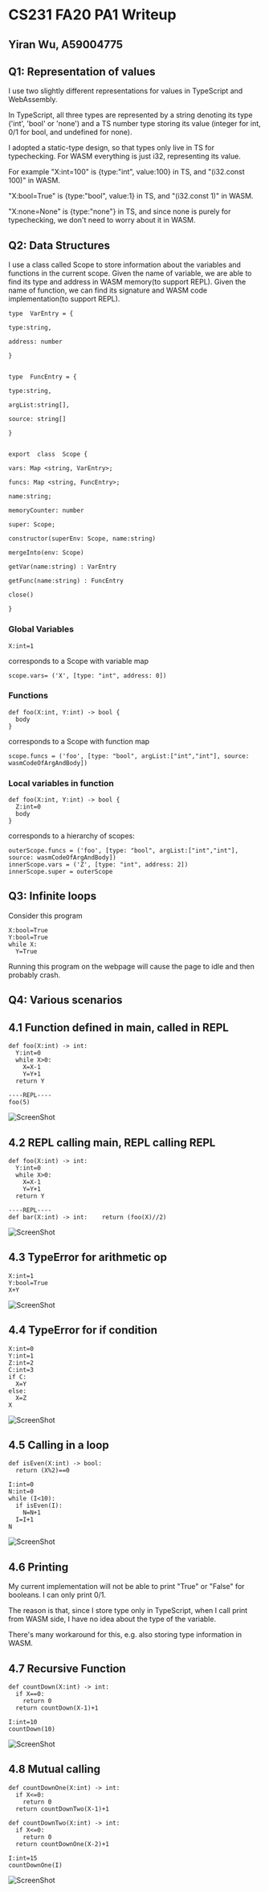 # CS231 FA20 PA1 Writeup
## Yiran Wu, A59004775

## Q1: Representation of values
I use two slightly different representations for values in TypeScript and WebAssembly.

In TypeScript, all three types are represented by a string denoting its type ('int', 'bool' or 'none') and a TS number type storing its value (integer for int, 0/1 for bool, and undefined for none).

I adopted a static-type design, so that types only live in TS for typechecking. For WASM everything is just i32, representing its value.

For example "X:int=100" is {type:"int", value:100} in TS, and "(i32.const 100)" in WASM.

"X:bool=True" is {type:"bool", value:1} in TS, and "(i32.const 1)" in WASM.

"X:none=None" is {type:"none"} in TS, and since none is purely for typechecking, we don't need to worry about it in WASM.


## Q2: Data Structures
I use a class called Scope to store information about the variables and functions in the current scope. Given the name of variable, we are able to find its type and address in WASM memory(to support REPL). Given the name of function, we can find its signature and WASM code implementation(to support REPL).
```
type  VarEntry = {

type:string,

address: number

}

  
type  FuncEntry = {

type:string,

argList:string[],

source: string[]

}


export  class  Scope {

vars: Map <string, VarEntry>;

funcs: Map <string, FuncEntry>;

name:string;

memoryCounter: number

super: Scope;

constructor(superEnv: Scope, name:string)

mergeInto(env: Scope)

getVar(name:string) : VarEntry 

getFunc(name:string) : FuncEntry

close()

}
```
### Global Variables
```
X:int=1
```
corresponds to a Scope with variable map
```
scope.vars= ('X', [type: "int", address: 0])
```
### Functions
```
def foo(X:int, Y:int) -> bool {
  body
}
```
corresponds to a Scope with function map
```
scope.funcs = ('foo', [type: "bool", argList:["int","int"], source: wasmCodeOfArgAndBody])
```
### Local variables in function
```
def foo(X:int, Y:int) -> bool {
  Z:int=0
  body
}
```
corresponds to a hierarchy of scopes:
```
outerScope.funcs = ('foo', [type: "bool", argList:["int","int"], source: wasmCodeOfArgAndBody])
innerScope.vars = ('Z', [type: "int", address: 2])
innerScope.super = outerScope
```
## Q3: Infinite loops
Consider this program
```
X:bool=True
Y:bool=True
while X:
  Y=True
```
Running this program on the webpage will cause the page to idle and then probably crash.

## Q4: Various scenarios

## 4.1 Function defined in main, called in REPL
```
def foo(X:int) -> int:
  Y:int=0
  while X>0:
    X=X-1
    Y=Y+1
  return Y

----REPL----
foo(5)
```

![ScreenShot](images/4-1.png)

## 4.2 REPL calling main, REPL calling REPL
```
def foo(X:int) -> int:
  Y:int=0
  while X>0:
    X=X-1
    Y=Y+1
  return Y

----REPL----
def bar(X:int) -> int:    return (foo(X)//2)
```


![ScreenShot](images/4-2.png)

## 4.3 TypeError for arithmetic op
```
X:int=1
Y:bool=True
X+Y
```


![ScreenShot](images/4-3.png)

## 4.4 TypeError for if condition
```
X:int=0
Y:int=1
Z:int=2
C:int=3
if C:
  X=Y
else:
  X=Z
X
```

![ScreenShot](images/4-4.png)

## 4.5 Calling in a loop
```
def isEven(X:int) -> bool:
  return (X%2)==0

I:int=0
N:int=0
while (I<10):
  if isEven(I):
    N=N+1
  I=I+1
N
```

![ScreenShot](images/4-5.png)

## 4.6 Printing
My current implementation will not be able to print "True" or "False" for booleans. I can only print 0/1.

The reason is that, since I store type only in TypeScript, when I call print from WASM side, I have no idea about the type of the variable.

There's many workaround for this, e.g. also storing type information in WASM.


## 4.7 Recursive Function
```
def countDown(X:int) -> int:
  if X==0:
    return 0
  return countDown(X-1)+1

I:int=10
countDown(10)
```

![ScreenShot](images/4-7.png)

## 4.8 Mutual calling
```
def countDownOne(X:int) -> int:
  if X<=0:
    return 0
  return countDownTwo(X-1)+1

def countDownTwo(X:int) -> int:
  if X<=0:
    return 0
  return countDownOne(X-2)+1

I:int=15
countDownOne(I)
```

![ScreenShot](images/4-8.png)